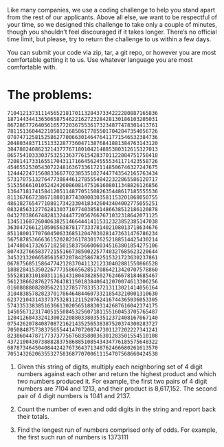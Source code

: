 Like many companies, we use a coding challenge to help you stand apart from the rest of our applicants. Above all else, we want to be respectful of your time, so we designed this challenge to take only a couple of minutes, though you shouldn’t feel discouraged if it takes longer. There’s no official time limit, but please, try to return the challenge to us within a few days. 

You can submit your code via zip, tar, a git repo, or however you are most comfortable getting it to us. Use whatever language you are most comfortable with.

# The problems:

```
7104121373111456521817011328437334222280887165836
1871443441365065875462216272328428130186103205031
8672867726405616577203675536173234877478301413761
7811513604422105812168586177855017042847354056726
0707471258152586277006630146476411771546532384736
2048034837115133228773604713876841881384763143120
3847882408623214377767180104214885380312615327013
8657541033303753251363776154283701122884751758418
7208141733165517043117166456245555341171423558726
4546552530543072248163673361721148506746327247675
1244422471568833667702385351027447743542165763434
5731707513276477388446127855548422322865586120717
5153566610105242426086081475161608011348826126856
1364718174158412051148770515082635448617185555536
8113676672386718801877430808303581153201868050755
4861827654771088173423304183426043404002775055251
0832856312776281303710774038581486638512186120878
0432703866748281324447720567667671032318642071125
1345116872604063825146644414115312323852385147038
3630472661210506563878177333781402108013718634676
8511800177076045063368512047030281473631476786234
5675878536663615202823617830176252188514425430214
1474804173265718250158375660060345163801854275106
8074327665837721551667385002257740327685623220644
3453213206658561587207842586782515321723630237861
0678756851586477421283704113212330402881550866528
1888284153502267773586656285170864213420707578860
5552818310180311161431804382850276246678184685467
5612386628762757643811501838406412070074613306256
0160808808280562213278577833537213113021414056164
3104838578282370178646484460733218543210001310630
6237210431433737532811211520762416744365036053305
5743353383851636613020565188303142687616042374175
1450567123174051550845325607181155160453705765487
1204126843324130022208803380353512372408167067140
0754262078408708721621435256538387520374300283727
7050848757383756554414707208747301127202227341241
8238604478717737377567683580036301283501554510108
4372100430738882837586885108543434776185575648322
6878734645040844242767364371348762466680261613570
7051432620635532758368770700611154707568660424538
```

1. Given this string of digits, multiply each neighboring set of 4 digit numbers against each other and return the highest product and which two numbers produced it. For example, the first two pairs of 4 digit numbers are 7104 and 1213, and their product is 8,617,152. The second pair of 4 digit numbers is 1041 and 2137.

2. Count the number of even and odd digits in the string and report back their totals.

3. Find the longest run of numbers comprised only of odds. For example, the first such run of numbers is 1373111
